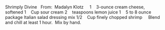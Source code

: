 Shrimply Divine
 
From:  Madalyn Klotz
 
 
1    3-ounce cream cheese, softened
1    Cup sour cream
2    teaspoons lemon juice
1    5 to 8 ounce package Italian salad dressing mix
1/2    Cup finely chopped shrimp
 
 
Blend and chill at least 1 hour.  Mix by hand.
